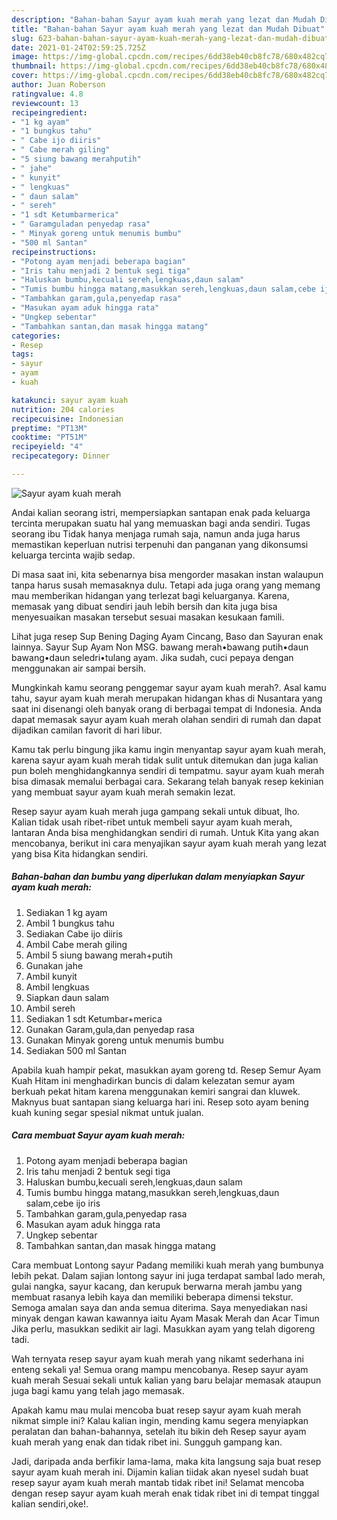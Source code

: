 ```yaml
---
description: "Bahan-bahan Sayur ayam kuah merah yang lezat dan Mudah Dibuat"
title: "Bahan-bahan Sayur ayam kuah merah yang lezat dan Mudah Dibuat"
slug: 623-bahan-bahan-sayur-ayam-kuah-merah-yang-lezat-dan-mudah-dibuat
date: 2021-01-24T02:59:25.725Z
image: https://img-global.cpcdn.com/recipes/6dd38eb40cb8fc78/680x482cq70/sayur-ayam-kuah-merah-foto-resep-utama.jpg
thumbnail: https://img-global.cpcdn.com/recipes/6dd38eb40cb8fc78/680x482cq70/sayur-ayam-kuah-merah-foto-resep-utama.jpg
cover: https://img-global.cpcdn.com/recipes/6dd38eb40cb8fc78/680x482cq70/sayur-ayam-kuah-merah-foto-resep-utama.jpg
author: Juan Roberson
ratingvalue: 4.8
reviewcount: 13
recipeingredient:
- "1 kg ayam"
- "1 bungkus tahu"
- " Cabe ijo diiris"
- " Cabe merah giling"
- "5 siung bawang merahputih"
- " jahe"
- " kunyit"
- " lengkuas"
- " daun salam"
- " sereh"
- "1 sdt Ketumbarmerica"
- " Garamguladan penyedap rasa"
- " Minyak goreng untuk menumis bumbu"
- "500 ml Santan"
recipeinstructions:
- "Potong ayam menjadi beberapa bagian"
- "Iris tahu menjadi 2 bentuk segi tiga"
- "Haluskan bumbu,kecuali sereh,lengkuas,daun salam"
- "Tumis bumbu hingga matang,masukkan sereh,lengkuas,daun salam,cebe ijo iris"
- "Tambahkan garam,gula,penyedap rasa"
- "Masukan ayam aduk hingga rata"
- "Ungkep sebentar"
- "Tambahkan santan,dan masak hingga matang"
categories:
- Resep
tags:
- sayur
- ayam
- kuah

katakunci: sayur ayam kuah 
nutrition: 204 calories
recipecuisine: Indonesian
preptime: "PT13M"
cooktime: "PT51M"
recipeyield: "4"
recipecategory: Dinner

---
```



![Sayur ayam kuah merah](https://img-global.cpcdn.com/recipes/6dd38eb40cb8fc78/680x482cq70/sayur-ayam-kuah-merah-foto-resep-utama.jpg)

Andai kalian seorang istri, mempersiapkan santapan enak pada keluarga tercinta merupakan suatu hal yang memuaskan bagi anda sendiri. Tugas seorang ibu Tidak hanya menjaga rumah saja, namun anda juga harus memastikan keperluan nutrisi terpenuhi dan panganan yang dikonsumsi keluarga tercinta wajib sedap.

Di masa  saat ini, kita sebenarnya bisa mengorder masakan instan walaupun tanpa harus susah memasaknya dulu. Tetapi ada juga orang yang memang mau memberikan hidangan yang terlezat bagi keluarganya. Karena, memasak yang dibuat sendiri jauh lebih bersih dan kita juga bisa menyesuaikan masakan tersebut sesuai masakan kesukaan famili. 

Lihat juga resep Sup Bening Daging Ayam Cincang, Baso dan Sayuran enak lainnya. Sayur Sup Ayam Non MSG. bawang merah•bawang putih•daun bawang•daun seledri•tulang ayam. Jika sudah, cuci pepaya dengan menggunakan air sampai bersih.

Mungkinkah kamu seorang penggemar sayur ayam kuah merah?. Asal kamu tahu, sayur ayam kuah merah merupakan hidangan khas di Nusantara yang saat ini disenangi oleh banyak orang di berbagai tempat di Indonesia. Anda dapat memasak sayur ayam kuah merah olahan sendiri di rumah dan dapat dijadikan camilan favorit di hari libur.

Kamu tak perlu bingung jika kamu ingin menyantap sayur ayam kuah merah, karena sayur ayam kuah merah tidak sulit untuk ditemukan dan juga kalian pun boleh menghidangkannya sendiri di tempatmu. sayur ayam kuah merah bisa dimasak memalui berbagai cara. Sekarang telah banyak resep kekinian yang membuat sayur ayam kuah merah semakin lezat.

Resep sayur ayam kuah merah juga gampang sekali untuk dibuat, lho. Kalian tidak usah ribet-ribet untuk membeli sayur ayam kuah merah, lantaran Anda bisa menghidangkan sendiri di rumah. Untuk Kita yang akan mencobanya, berikut ini cara menyajikan sayur ayam kuah merah yang lezat yang bisa Kita hidangkan sendiri.

<!--inarticleads1-->

##### Bahan-bahan dan bumbu yang diperlukan dalam menyiapkan Sayur ayam kuah merah:

1. Sediakan 1 kg ayam
1. Ambil 1 bungkus tahu
1. Sediakan  Cabe ijo diiris
1. Ambil  Cabe merah giling
1. Ambil 5 siung bawang merah+putih
1. Gunakan  jahe
1. Ambil  kunyit
1. Ambil  lengkuas
1. Siapkan  daun salam
1. Ambil  sereh
1. Sediakan 1 sdt Ketumbar+merica
1. Gunakan  Garam,gula,dan penyedap rasa
1. Gunakan  Minyak goreng untuk menumis bumbu
1. Sediakan 500 ml Santan


Apabila kuah hampir pekat, masukkan ayam goreng td. Resep Semur Ayam Kuah Hitam ini menghadirkan buncis di dalam kelezatan semur ayam berkuah pekat hitam karena menggunakan kemiri sangrai dan kluwek. Maknyus buat santapan siang keluarga hari ini. Resep soto ayam bening kuah kuning segar spesial nikmat untuk jualan. 

<!--inarticleads2-->

##### Cara membuat Sayur ayam kuah merah:

1. Potong ayam menjadi beberapa bagian
1. Iris tahu menjadi 2 bentuk segi tiga
1. Haluskan bumbu,kecuali sereh,lengkuas,daun salam
1. Tumis bumbu hingga matang,masukkan sereh,lengkuas,daun salam,cebe ijo iris
1. Tambahkan garam,gula,penyedap rasa
1. Masukan ayam aduk hingga rata
1. Ungkep sebentar
1. Tambahkan santan,dan masak hingga matang


Cara membuat Lontong sayur Padang memiliki kuah merah yang bumbunya lebih pekat. Dalam sajian lontong sayur ini juga terdapat sambal lado merah, gulai nangka, sayur kacang, dan kerupuk berwarna merah jambu yang membuat rasanya lebih kaya dan memiliki beberapa dimensi tekstur. Semoga amalan saya dan anda semua diterima. Saya menyediakan nasi minyak dengan kawan kawannya iaitu Ayam Masak Merah dan Acar Timun Jika perlu, masukkan sedikit air lagi. Masukkan ayam yang telah digoreng tadi. 

Wah ternyata resep sayur ayam kuah merah yang nikamt sederhana ini enteng sekali ya! Semua orang mampu mencobanya. Resep sayur ayam kuah merah Sesuai sekali untuk kalian yang baru belajar memasak ataupun juga bagi kamu yang telah jago memasak.

Apakah kamu mau mulai mencoba buat resep sayur ayam kuah merah nikmat simple ini? Kalau kalian ingin, mending kamu segera menyiapkan peralatan dan bahan-bahannya, setelah itu bikin deh Resep sayur ayam kuah merah yang enak dan tidak ribet ini. Sungguh gampang kan. 

Jadi, daripada anda berfikir lama-lama, maka kita langsung saja buat resep sayur ayam kuah merah ini. Dijamin kalian tiidak akan nyesel sudah buat resep sayur ayam kuah merah mantab tidak ribet ini! Selamat mencoba dengan resep sayur ayam kuah merah enak tidak ribet ini di tempat tinggal kalian sendiri,oke!.

